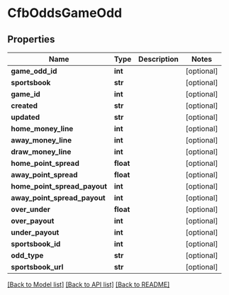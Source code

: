 # CfbOddsGameOdd

## Properties
Name | Type | Description | Notes
------------ | ------------- | ------------- | -------------
**game_odd_id** | **int** |  | [optional] 
**sportsbook** | **str** |  | [optional] 
**game_id** | **int** |  | [optional] 
**created** | **str** |  | [optional] 
**updated** | **str** |  | [optional] 
**home_money_line** | **int** |  | [optional] 
**away_money_line** | **int** |  | [optional] 
**draw_money_line** | **int** |  | [optional] 
**home_point_spread** | **float** |  | [optional] 
**away_point_spread** | **float** |  | [optional] 
**home_point_spread_payout** | **int** |  | [optional] 
**away_point_spread_payout** | **int** |  | [optional] 
**over_under** | **float** |  | [optional] 
**over_payout** | **int** |  | [optional] 
**under_payout** | **int** |  | [optional] 
**sportsbook_id** | **int** |  | [optional] 
**odd_type** | **str** |  | [optional] 
**sportsbook_url** | **str** |  | [optional] 

[[Back to Model list]](../README.md#documentation-for-models) [[Back to API list]](../README.md#documentation-for-api-endpoints) [[Back to README]](../README.md)

